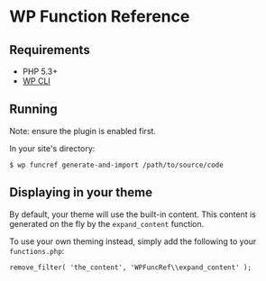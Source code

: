 # WP Function Reference
## Requirements
* PHP 5.3+
* [WP CLI](http://wp-cli.org/)

## Running
Note: ensure the plugin is enabled first.

In your site's directory:

	$ wp funcref generate-and-import /path/to/source/code

## Displaying in your theme
By default, your theme will use the built-in content. This content is generated
on the fly by the `expand_content` function.

To use your own theming instead, simply add the following to
your `functions.php`:

	remove_filter( 'the_content', 'WPFuncRef\\expand_content' );

